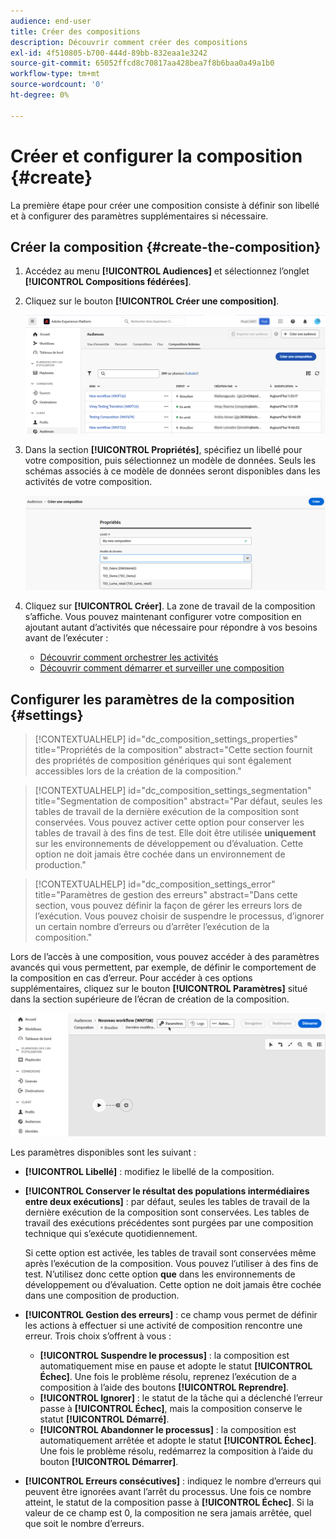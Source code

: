 ```yaml
---
audience: end-user
title: Créer des compositions
description: Découvrir comment créer des compositions
exl-id: 4f510805-b700-444d-89bb-832eaa1e3242
source-git-commit: 65052ffcd8c70817aa428bea7f8b6baa0a49a1b0
workflow-type: tm+mt
source-wordcount: '0'
ht-degree: 0%

---
```


# Créer et configurer la composition {#create}

La première étape pour créer une composition consiste à définir son libellé et à configurer des paramètres supplémentaires si nécessaire.

## Créer la composition {#create-the-composition}

1. Accédez au menu **[!UICONTROL Audiences]** et sélectionnez l’onglet **[!UICONTROL Compositions fédérées]**.

1. Cliquez sur le bouton **[!UICONTROL Créer une composition]**.

   ![](assets/composition-create.png)

1. Dans la section **[!UICONTROL Propriétés]**, spécifiez un libellé pour votre composition, puis sélectionnez un modèle de données. Seuls les schémas associés à ce modèle de données seront disponibles dans les activités de votre composition.

   ![](assets/composition-select-schema.png)

1. Cliquez sur **[!UICONTROL Créer]**. La zone de travail de la composition s’affiche. Vous pouvez maintenant configurer votre composition en ajoutant autant d’activités que nécessaire pour répondre à vos besoins avant de l’exécuter :

   * [Découvrir comment orchestrer les activités](orchestrate-activities.md)
   * [Découvrir comment démarrer et surveiller une composition](start-monitor-composition.md)

## Configurer les paramètres de la composition {#settings}

>[!CONTEXTUALHELP]
>id="dc_composition_settings_properties"
>title="Propriétés de la composition"
>abstract="Cette section fournit des propriétés de composition génériques qui sont également accessibles lors de la création de la composition."

>[!CONTEXTUALHELP]
>id="dc_composition_settings_segmentation"
>title="Segmentation de composition"
>abstract="Par défaut, seules les tables de travail de la dernière exécution de la composition sont conservées. Vous pouvez activer cette option pour conserver les tables de travail à des fins de test. Elle doit être utilisée **uniquement** sur les environnements de développement ou d’évaluation. Cette option ne doit jamais être cochée dans un environnement de production."

>[!CONTEXTUALHELP]
>id="dc_composition_settings_error"
>title="Paramètres de gestion des erreurs"
>abstract="Dans cette section, vous pouvez définir la façon de gérer les erreurs lors de l’exécution. Vous pouvez choisir de suspendre le processus, d’ignorer un certain nombre d’erreurs ou d’arrêter l’exécution de la composition."

Lors de l’accès à une composition, vous pouvez accéder à des paramètres avancés qui vous permettent, par exemple, de définir le comportement de la composition en cas d’erreur. Pour accéder à ces options supplémentaires, cliquez sur le bouton **[!UICONTROL Paramètres]** situé dans la section supérieure de l’écran de création de la composition.

![](assets/composition-create-settings.png)

Les paramètres disponibles sont les suivant :

* **[!UICONTROL Libellé]** : modifiez le libellé de la composition.

* **[!UICONTROL Conserver le résultat des populations intermédiaires entre deux exécutions]** : par défaut, seules les tables de travail de la dernière exécution de la composition sont conservées. Les tables de travail des exécutions précédentes sont purgées par une composition technique qui s’exécute quotidiennement.

  Si cette option est activée, les tables de travail sont conservées même après l’exécution de la composition. Vous pouvez l’utiliser à des fins de test. N’utilisez donc cette option **que** dans les environnements de développement ou d’évaluation. Cette option ne doit jamais être cochée dans une composition de production.

* **[!UICONTROL Gestion des erreurs]** : ce champ vous permet de définir les actions à effectuer si une activité de composition rencontre une erreur. Trois choix s’offrent à vous :

   * **[!UICONTROL Suspendre le processus]** : la composition est automatiquement mise en pause et adopte le statut **[!UICONTROL Échec]**. Une fois le problème résolu, reprenez l’exécution de a composition à l’aide des boutons **[!UICONTROL Reprendre]**.
   * **[!UICONTROL Ignorer]** : le statut de la tâche qui a déclenché l’erreur passe à **[!UICONTROL Échec]**, mais la composition conserve le statut **[!UICONTROL Démarré]**.
   * **[!UICONTROL Abandonner le processus]** : la composition est automatiquement arrêtée et adopte le statut **[!UICONTROL Échec]**. Une fois le problème résolu, redémarrez la composition à l’aide du bouton **[!UICONTROL Démarrer]**.

* **[!UICONTROL Erreurs consécutives]** : indiquez le nombre d’erreurs qui peuvent être ignorées avant l’arrêt du processus. Une fois ce nombre atteint, le statut de la composition passe à **[!UICONTROL Échec]**. Si la valeur de ce champ est 0, la composition ne sera jamais arrêtée, quel que soit le nombre d’erreurs.

